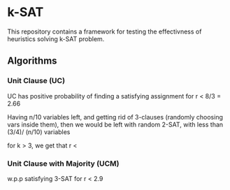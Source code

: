 # k-SAT

This repository contains a framework for testing the effectivness of heuristics solving k-SAT problem.

## Algorithms

### Unit Clause (UC)

UC has positive probability of finding a satisfying assignment for r < 8/3 = 2.66

Having n/10 variables left, and getting rid of 3-clauses (randomly choosing vars inside them), then we would be left with random 2-SAT, with less than (3/4)/ (n/10) variables

for k > 3, we get that r <

### Unit Clause with Majority (UCM)

w.p.p satisfying 3-SAT for r < 2.9
